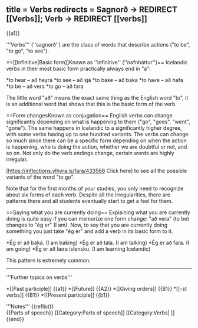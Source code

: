 title = Verbs
redirects = Sagnorð -> REDIRECT [[Verbs]]; Verb -> REDIRECT [[verbs]]
---

{{a1}}

'''Verbs''' (''sagnorð'') are the class of words that describe actions ("to be", "to go", "to see").

==[[Infinitive|Basic form]]<ref>Known as ''infinitive'' (''nafnháttur'')</ref>==
Icelandic verbs in their most basic form practically always end in "a":

*to hear – að heyra
*to see – að sjá
*to bake – að baka
*to have – að hafa
*to be – að vera
*to go – að fara

The little word "að" means the exact same thing as the English word "to", it is an additional word that shows that this is the basic form of the verb.

==Form changes<ref>Known as conjugation</ref>==
English verbs can change significantly depending on what is happening to them ("go", "goes", "went", "gone"). The same happens in Icelandic to a significantly higher degree, with some verbs having up to one hundred variants. The verbs can change so much since there can be a specific form depending on when the action is happening, who is doing the action, whether we are doubtful or not, and so on. Not only do the verb endings change, certain words are highly irregular.

[https://inflections.ylhyra.is/fara/433568 Click here] to see all the possible variants of the word "to go".

Note that for the first months of your studies, you only need to recognize about six forms of each verb.  Despite all the irregularities, there are patterns there and all students eventually start to get a feel for them.

==Saying what you are currently doing==
Explaining what you are currently doing is quite easy if you can memorize one form change: "að vera" (to be) changes to "ég er" (I am). Now, to say that you are currently doing something you just take "ég er" and add a verb in its basic form to it.

*Ég er að baka. (I am baking)
*Ég er að tala. (I am talking)
*Ég er að fara. (I am going)
*Ég er að læra íslensku. (I am learning Icelandic)

This pattern is extremely common.

----

'''Further topics on verbs'''

*[[Past participle]] {{a1}}
*[[Future]] {{A2}}
*[[Giving orders]] {{B1}}
*[[-st verbs]] {{B1}}
*[[Present participle]] {{b1}}

<div class="notes">
'''Notes'''
{{reflist}}
</div>
{{Parts of speech}}
[[Category:Parts of speech]]
[[Category:Verbs| ]]
{{end}}